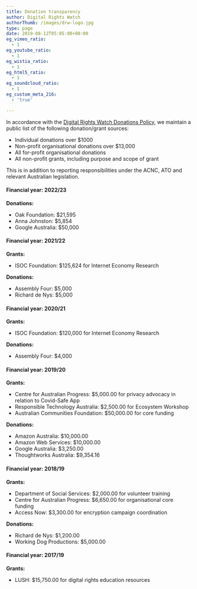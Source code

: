 ```yaml
---
title: Donation transparency
author: Digital Rights Watch
authorThumb: /images/drw-logo.jpg
type: page
date: 2019-08-12T05:05:00+00:00
eg_vimeo_ratio:
  - 1
eg_youtube_ratio:
  - 1
eg_wistia_ratio:
  - 1
eg_html5_ratio:
  - 1
eg_soundcloud_ratio:
  - 1
eg_custom_meta_216:
  - 'true'

---
```

In accordance with the [Digital Rights Watch Donations Policy][1], we maintain a public list of the following donation/grant sources:

  * Individual donations over $1000
  * Non-profit organisational donations over $13,000
  * All for-profit organisational donations
  * All non-profit grants, including purpose and scope of grant

This is in addition to reporting responsibilities under the ACNC, ATO and relevant Australian legislation.

#### Financial year: 2022/23

**Donations:**

  * Oak Foundation: $21,595
  * Anna Johnston: $5,854
  * Google Australia: $50,000

#### Financial year: 2021/22

**Grants:**

  * ISOC Foundation: $125,624 for Internet Economy Research

**Donations:**

  * Assembly Four: $5,000
  * Richard de Nys: $5,000

#### Financial year: 2020/21

**Grants:**

  * ISOC Foundation: $120,000 for Internet Economy Research

**Donations:**

  * Assembly Four: $4,000

#### Financial year: 2019/20

**Grants:**

  * Centre for Australian Progress: $5,000.00 for privacy advocacy in relation to Covid-Safe App
  * Responsible Technology Australia: $2,500.00 for Ecosystem Workshop
  * Australian Communities Foundation: $50,000.00 for core funding

**Donations:**

  * Amazon Australia: $10,000.00
  * Amazon Web Services: $10,000.00
  * Google Australia: $3,250.00
  * Thoughtworks Australia: $9,354.16

#### Financial year: 2018/19

**Grants:**

  * Department of Social Services: $2,000.00 for volunteer training
  * Centre for Australian Progress: $6,650.00 for organisational core funding
  * Access Now: $3,300.00 for encryption campaign coordination

**Donations:**

  * Richard de Nys: $1,200.00
  * Working Dog Productions: $5,000.00

#### Financial year: 2017/19

**Grants:**

  * LUSH: $15,750.00 for digital rights education resources

 [1]: https://digitalrightswatch.org.au/about/donations-policy/
